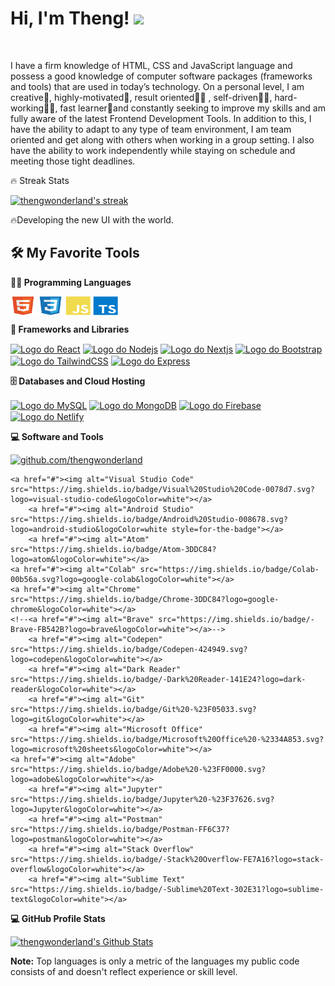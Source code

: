 <h1 align="Left">
Hi, I'm Theng!
<img src="https://media.giphy.com/media/hvRJCLFzcasrR4ia7z/giphy.gif" width="30"></h1>
 <!--<img src="https://komarev.com/ghpvc/?username=thengwonderland&label=Profile%20Views&color=0e75b6&style=flat" align='right' alt="yashitanamdeo" />-->
<!-- <img src="https://gpvc.arturio.dev/thengwonderland" alt="Profile views" align='right'/> <a href="https://github.com/thengwonderland/thengwonderland"> </a> -->

<!-- Typing SVG by DenverCoder1 - https://github.com/DenverCoder1/readme-typing-svg -->
<!--<p align="Left">
  <a href="https://github.com/DenverCoder1/readme-typing-svg"><img src="https://readme-typing-svg.herokuapp.com?lines=Meta+Front+End+Professional;Front+End+Developer;DOM%20|%20AI%20|%20ML%20Enthusiastic;Learning%20new%20technology%20together&center=true&width=380&height=45"></a>
</p>-->
<br/>
<p>
I have a firm knowledge of HTML, CSS and JavaScript language and possess a good knowledge of computer software packages (frameworks and tools) that are used in today’s technology. On a personal level, I am creative🎡, highly-motivated🎯, result oriented👩‍💻 , self-driven🙇‍♀️, hard-working🤹‍♀️, fast learner👐and constantly seeking to improve my skills and am fully aware of the latest Frontend Development Tools. In addition to this, I have the ability to adapt to any type of team environment, I am team oriented and get along with others when working in a group setting. I also have the ability to work independently while staying on schedule and meeting those tight deadlines.
</p>

🔥 Streak Stats

<!-- GitHub Readme Streak Stats - https://github.com/thengwonderland/github-readme-streak-stats -->
<p align="Left">
  	<a href="https://github.com/thengwonderland/github-readme-streak-stats">
    	<img title="🔥 Get streak stats for your profile at git.io/streak-stats" alt="thengwonderland's streak" src="https://github-readme-streak-stats.herokuapp.com/?user=thengwonderland&theme=android-dark&hide_border=true"/>
  	</a>
 <p align="Left">🔥Developing the new UI with the world. </p>
</p>

<h2>🛠️ My Favorite Tools</h2>

<strong>👨‍💻 Programming Languages</strong>

<p>
    <!--<a href="https://github.com/search?q=user%3Athengwonderland+is%3Arepo+language%3Ac"><img alt="C" src="https://img.shields.io/badge/C%20-%232370ED.svg?logo=c&logoColor=white"></a>-->
    <!--<a href="https://github.com/search?q=user%3Athengwonderland+is%3Arepo+language%3Acpp"><img alt="C++" src="https://img.shields.io/badge/C++%20-%2300599C.svg?logo=c%2B%2B&logoColor=white"></a>-->
<a href="https://github.com/search?q=user%3Athengwonderland+is%3Arepo+language%3Ahtml">
<img align="center" alt="Logo do HTML5" height="30" width="40" title="HTML5" src="https://raw.githubusercontent.com/devicons/devicon/master/icons/html5/html5-original.svg"></a>

<a href="https://github.com/search?q=user%3Athengwonderland+is%3Arepo+language%3Acss">
<img align="center" alt="Logo do CSS3" height="30" width="40" title="CSS3" src="https://raw.githubusercontent.com/devicons/devicon/master/icons/css3/css3-original.svg"></a>

<a href="https://github.com/search?q=user%3Athengwonderland+is%3Arepo+language%3Ajavascript">
<img align="center" alt="Logo do JavaScript" height="30" width="40" title="JavaScript" 	src="https://raw.githubusercontent.com/devicons/devicon/master/icons/javascript/javascript-plain.svg"></a>

<a href="https://github.com/search?q=user%3Athengwonderland+is%3Arepo+language%3Atypescript">
<img align="center" alt="Logo do TypeScript" height="30" width="40" title="TypeScript" src="https://raw.githubusercontent.com/devicons/devicon/master/icons/typescript/typescript-plain.svg"></a>


<!--<a href="https://github.com/search?q=user%3Athengwonderland+is%3Arepo+language%3Ahtml"><img alt="HTML" src="https://img.shields.io/badge/HTML%20-%23E34F26.svg?logo=html5&logoColor=white"></a>-->
<!--<a href="https://github.com/search?q=user%3Athengwonderland+is%3Arepo+language%3Acss"><img alt="CSS" src="https://img.shields.io/badge/CSS%20-%231572B6.svg?logo=css3&logoColor=white"></a>-->
<!--<a href="https://github.com/search?q=user%3Athengwonderland+is%3Arepo+language%3Ajava"><img alt="Java" src="https://img.shields.io/badge/Java-%23007396.svg?logo=java&logoColor=white"></a>-->
<!--<a href="https://github.com/search?q=user%3thengwonderland+is%3Arepo+language%3Ajavascript"><img alt="JavaScript" src="https://img.shields.io/badge/JavaScript%20-%23F7DF1E.svg?logo=javascript&logoColor=black"></a>-->
<!--<a href="https://github.com/search?q=user%3thengwonderland+is%3Arepo+language%3Ajavascript"><img alt="NodeJS" src="https://img.shields.io/badge/Node.js%20-%2343853D.svg?logo=node.js&logoColor=white"></a>-->
<!--<a href="https://github.com/search?q=user%3Athengwonderland+is%3Arepo+language%3Aphp"><img alt="PHP" src="https://img.shields.io/badge/PHP-%23777BB4.svg?logo=php&logoColor=white"></a>-->
<!--<a href="https://github.com/search?q=user%3Athengwonderland+is%3Arepo+language%3Apython"><img alt="Python" src="https://img.shields.io/badge/Python%20-%2314354C.svg?logo=python&logoColor=white"></a>-->
<!--<a href="https://github.com/search?q=user%3Athengwonderland+is%3Arepo+language%3Asql"><img alt="SQL" src="https://img.shields.io/badge/SQL%20-%23025E8C.svg?logo=amazon-dynamodb&logoColor=white"></a>-->
</p>

<strong>🧰 Frameworks and Libraries</strong>

<p>
<a href="#">
<img align="center" alt="Logo do React" height="30" width="40" title="React" src="https://cdn.jsdelivr.net/gh/devicons/devicon/icons/react/react-original.svg"></a>
<a href="#">
<img align="center" alt="Logo do Nodejs" height="30" width="40" title="Nodejs" src="https://cdn.jsdelivr.net/gh/devicons/devicon/icons/nodejs/nodejs-original.svg"></a>
<a href="#">
<img align="center" alt="Logo do Nextjs" height="30" width="40" title="Nextjs" src="https://cdn.jsdelivr.net/gh/devicons/devicon/icons/nextjs/nextjs-original.svg"></a>
<a href="#">
<img align="center" alt="Logo do Bootstrap" height="30" width="40" title="Bootstrap" src="https://cdn.jsdelivr.net/gh/devicons/devicon/icons/bootstrap/bootstrap-original.svg"></a>
<a href="#">
<img align="center" alt="Logo do TailwindCSS" height="30" width="40" title="TailwindCSS" src="https://cdn.jsdelivr.net/gh/devicons/devicon/icons/tailwindcss/tailwindcss-plain.svg"></a>
<a href="#">
<img align="center" alt="Logo do Express" height="30" width="40" title="Express" src="https://raw.githubusercontent.com/devicons/devicon/master/icons/express/express-plain.svg"></a>

<!--<a href="#"><img alt="Arduino" src="https://img.shields.io/badge/-Arduino-00979D?logo=Arduino&logoColor=white"></a>-->
<!--<a href="#"><img alt="Keras" src="https://img.shields.io/badge/Keras%20-%23D00000.svg?logo=Keras&logoColor=white"></a>-->
<!--<a href="#"><img alt="NumPy" src="https://img.shields.io/badge/Numpy%20-%23013243.svg?logo=numpy&logoColor=white"></a>-->
<!--<a href="#"><img alt="Pandas" src="https://img.shields.io/badge/Pandas%20-%23150458.svg?logo=pandas&logoColor=white"></a>-->
<!--<a href="#"><img alt="React" src="https://img.shields.io/badge/React%20-%2320232a.svg?logo=react&logoColor=%2361DAFB"></a>-->
<!--<a href="#"><img alt="Bootstrap" src="https://img.shields.io/badge/Bootstrap-21759B?logo=bootstrap&logoColor=black"></a>-->
<!--<a href="#"><img alt="TensorFlow" src="https://img.shields.io/badge/TensorFlow%20-%23FF6F00.svg?logo=TensorFlow&logoColor=white"></a>-->
<!--<a href="#"><img alt="Wordpress" src="https://img.shields.io/badge/Wordpress-21759B?logo=wordpress&logoColor=white"></a>-->	
</p>

<strong>🗄️ Databases and Cloud Hosting</strong>

<p>
<a href="#">
<img align="center" alt="Logo do MySQL" height="30" width="40" title="MySQL" src="https://cdn.jsdelivr.net/gh/devicons/devicon/icons/mysql/mysql-original.svg"></a>
<a href="#">
<img align="center" alt="Logo do MongoDB" height="30" width="40" title="MongoDB" src="https://cdn.jsdelivr.net/gh/devicons/devicon/icons/mongodb/mongodb-original.svg"></a>
<a href="#">
<img align="center" alt="Logo do Firebase" height="30" width="40" title="Firebase" src="https://cdn.jsdelivr.net/gh/devicons/devicon/icons/firebase/firebase-plain.svg"></a>
<a href="#">
<img align="center" alt="Logo do Netlify" height="30" width="40" title="Netlify" src="https://cdn.jsdelivr.net/gh/devicons/devicon/icons/netlify/netlify-plain.svg"></a>

<!--<a href="#"><img alt="GitHub Pages" src="https://img.shields.io/badge/GitHub%20Pages-%23327FC7.svg?logo=github&logoColor=white"></a>-->
<!--<a href="#"><img alt="MySQL" src="https://img.shields.io/badge/MySQL-%2300f.svg?logo=mysql&logoColor=white"></a>-->
<!--<a href="#"><img alt="MongoDB" src ="https://img.shields.io/badge/MongoDB-%234ea94b.svg?logo=mongodb&logoColor=white"></a>-->
<!--<a href="#"><img alt="Netlify" src="https://img.shields.io/badge/Netlify-%23327FC7.svg?logo=netlifyl&logoColor=white"></a>-->
<!--<a href="#"><img alt="Firebase" src ="https://img.shields.io/badge/Firebase-%23316192.svg?logo=firebase&logoColor=white"></a>-->
<!--<a href="#"><img alt="Heroku" src="https://img.shields.io/badge/Heroku%20-%23430098.svg?logo=heroku&logoColor=white"></a>-->
</p>

<strong>💻 Software and Tools</strong>

<p>
<a href="https://www.github.com/thengwonderland/"><img title="github.com/thengwonderland" src="https://img.shields.io/badge/-Github-%230077B5?style=for-the-badge&logo=Github&logoColor=white"></a> 

	<a href="#"><img alt="Visual Studio Code" src="https://img.shields.io/badge/Visual%20Studio%20Code-0078d7.svg?logo=visual-studio-code&logoColor=white"></a>
    	<a href="#"><img alt="Android Studio" src="https://img.shields.io/badge/Android%20Studio-008678.svg?logo=android-studio&logoColor=white style=for-the-badge"></a>
    	<a href="#"><img alt="Atom" src="https://img.shields.io/badge/Atom-3DDC84?logo=atom&logoColor=white"></a>
	<a href="#"><img alt="Colab" src="https://img.shields.io/badge/Colab-00b56a.svg?logo=google-colab&logoColor=white"></a>
   	<a href="#"><img alt="Chrome" src="https://img.shields.io/badge/Chrome-3DDC84?logo=google-chrome&logoColor=white"></a>
    <!--<a href="#"><img alt="Brave" src="https://img.shields.io/badge/-Brave-FB542B?logo=brave&logoColor=white"></a>-->
    	<a href="#"><img alt="Codepen" src="https://img.shields.io/badge/Codepen-424949.svg?logo=codepen&logoColor=white"></a>
    	<a href="#"><img alt="Dark Reader" src="https://img.shields.io/badge/-Dark%20Reader-141E24?logo=dark-reader&logoColor=white"></a>
    	<a href="#"><img alt="Git" src="https://img.shields.io/badge/Git%20-%23F05033.svg?logo=git&logoColor=white"></a>
    	<a href="#"><img alt="Microsoft Office" src="https://img.shields.io/badge/Microsoft%20Office%20-%2334A853.svg?logo=microsoft%20sheets&logoColor=white"></a>
	<a href="#"><img alt="Adobe" src="https://img.shields.io/badge/Adobe%20-%23FF0000.svg?logo=adobe&logoColor=white"></a>
    	<a href="#"><img alt="Jupyter" src="https://img.shields.io/badge/Jupyter%20-%23F37626.svg?logo=Jupyter&logoColor=white"></a>
    	<a href="#"><img alt="Postman" src="https://img.shields.io/badge/Postman-FF6C37?logo=postman&logoColor=white"></a>
    	<a href="#"><img alt="Stack Overflow" src="https://img.shields.io/badge/-Stack%20Overflow-FE7A16?logo=stack-overflow&logoColor=white"></a>
    	<a href="#"><img alt="Sublime Text" src="https://img.shields.io/badge/-Sublime%20Text-302E31?logo=sublime-text&logoColor=white"></a>
    	
</p>



<!-- https://github.com/thengwonderland/github-readme-stats -->

<strong>💻 GitHub Profile Stats</strong>
<p>
 <a href="https://github.com/thengwonderland/github-readme-stats"><img alt="thengwonderland's Github Stats" src="https://github-readme-stats.vercel.app/api?username=thengwonderland&show_icons=true&count_private=true&theme=react&hide_border=true&bg_color=000000&title_color=3DDC84&icon_color=F8D866" height="192px"/></a>
</p>
<!--📊 Github Stats
<br/>
<p>
 <a href="https://github.com/thengwonderland/github-readme-stats"><img alt="Theng's Top Languages" src="https://github-readme-stats.vercel.app/api/top-langs/?username=thengwonderland&langs_count=8&layout=compact&theme=react&hide_border=true&bg_color=000000&title_color=3DDC84&icon_color=F8D866" height="192px"/>	</a>
</p>-->

<b>Note:</b> Top languages is only a metric of the languages my public code consists of and doesn't reflect experience or skill level.


<!-- https://github.com/ashutosh00710/github-readme-activity-graph -->



<!-- https://github.com/sisodiya2421 -->

<!--🙋‍♀️ Let's Connect-->

<!--<p align="center">
	<a href="https://thengwonderland.github.io/" target="_blank"><img src="https://img.icons8.com/bubbles/50/000000/web.png" alt="Portfolio"/></a>
	<a href="https://github.com/thengwonderland" target="_blank"><img src="https://img.icons8.com/bubbles/50/000000/github.png" alt="GitHub"/></a>
	<a href="https://www.linkedin.com/in/sievtheng-dara/" target="_blank"><img src="https://img.icons8.com/bubbles/50/000000/linkedin.png" alt="LinkedIn"/></a>
	<a href="https://www.facebook.com/thengwonderland/" target="_blank"><img src="https://img.icons8.com/bubbles/50/000000/facebook-new.png" alt="Facebook"/></a>
	<a href="https://www.instagram.com/thengwonderland/" target="_blank"><img src="https://img.icons8.com/bubbles/50/000000/instagram.png" alt="Instagram"/></a>
	<a href="mailto:yashita.namdeo2000@gmail.com" target="_blank"><img src="https://img.icons8.com/bubbles/50/000000/gmail.png" alt="Gmail"/></a>
</p>-->
